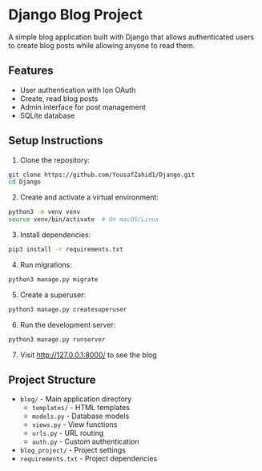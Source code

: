 # Django Blog Project



A simple blog application built with Django that allows authenticated users to create blog posts while allowing anyone to read them.

## Features
- User authentication with Ion OAuth
- Create, read blog posts
- Admin interface for post management
- SQLite database

## Setup Instructions

1. Clone the repository:
```bash
git clone https://github.com/YousafZahid1/Django.git
cd Django
```

2. Create and activate a virtual environment:
```bash
python3 -m venv venv
source venv/bin/activate  # On macOS/Linux
```

3. Install dependencies:
```bash
pip3 install -r requirements.txt
```

4. Run migrations:
```bash
python3 manage.py migrate
```

5. Create a superuser:
```bash
python3 manage.py createsuperuser
```

6. Run the development server:
```bash
python3 manage.py runserver
```

7. Visit http://127.0.0.1:8000/ to see the blog

## Project Structure
- `blog/` - Main application directory
  - `templates/` - HTML templates
  - `models.py` - Database models
  - `views.py` - View functions
  - `urls.py` - URL routing
  - `auth.py` - Custom authentication
- `blog_project/` - Project settings
- `requirements.txt` - Project dependencies 
